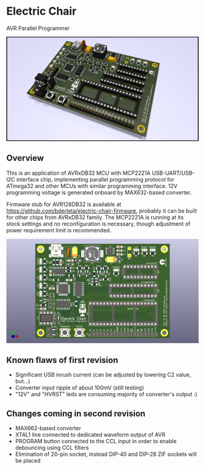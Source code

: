 # Electric Chair

AVR Parallel Programmer

![Board View REV. 1](view.png)

## Overview

This is an application of AVRxDB32 MCU with MCP2221A USB-UART/USB-I2C interface chip, implementing parallel programming protocol for ATmega32 and 
other MCUs with similar programming interface. 12V programming voltage is generated onboard by MAX632-based converter.

Firmware stub for AVR128DB32 is available at https://github.com/bderleta/electric-chair-firmware, probably it can be built for other chips from
AVRxDB32 family. The MCP2221A is running at its stock settings and no reconfiguration is necessary, though adjustment of power requirement limit is 
recommended.

![Board View REV. 1](top-view.png)

## Known flaws of first revision
- Significant USB inrush current (can be adjusted by lowering C2 value, but...)
- Converter input ripple of about 100mV (still testing)
- "12V" and "HVRST" leds are consuming majority of converter's output :)

## Changes coming in second revision

- MAX662-based converter
- XTAL1 line connected to dedicated waveform output of AVR
- PROGRAM button connected to the CCL input in order to enable debouncing using CCL filters
- Elimination of 20-pin socket, instead DIP-40 and DIP-28 ZIF sockets will be placed
